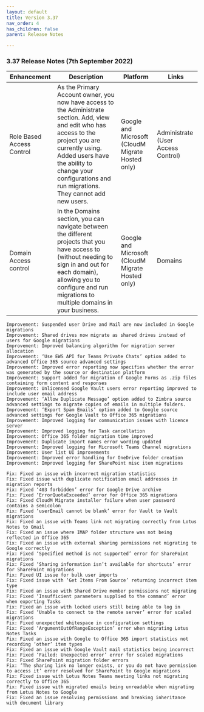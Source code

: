 ```yaml
---
layout: default
title: Version 3.37
nav_order: 4
has_children: false
parent: Release Notes

---
```


### 3.37 Release Notes (7th September 2022)

| Enhancement | Description | Platform | Links |
| --- | --- | --- | --- |
| Role Based Access Control | As the Primary Account owner, you now have access to the Administrate section. Add, view and edit who has access to the project you are currently using. Added users have the ability to change your configurations and run migrations. They cannot add new users. |  Google and Microsoft (CloudM Migrate Hosted only) | Administrate (User Access Control) |
| Domain Access control | In the Domains section, you can navigate between the different projects that you have access to (without needing to sign in and out for each domain), allowing you to configure and run migrations to multiple domains in your business. | Google and Microsoft (CloudM Migrate Hosted only) | Domains | 
 
    Improvement: Suspended user Drive and Mail are now included in Google migrations
    Improvement: Shared drives now migrate as shared drives instead of users for Google migrations
    Improvement: Improved balancing algorithm for migration server allocation
    Improvement: ‘Use EWS API for Teams Private Chats’ option added to advanced Office 365 source advanced settings
    Improvement: Improved error reporting now specifies whether the error was generated by the source or destination platform
    Improvement: Support added for migration of Google Forms as .zip files containing form content and responses
    Improvement: Unlicensed Google Vault users error reporting improved to include user email address
    Improvement: ‘Allow Duplicate Message’ option added to Zimbra source advanced settings to migrate copies of emails in multiple folders.
    Improvement: ‘Export Spam Emails’ option added to Google source advanced settings for Google Vault to Office 365 migrations
    Improvement: Improved logging for communication issues with licence server
    Improvement: Improved logging for Task cancellation
    Improvement: Office 365 folder migration time improved
    Improvement: Duplicate import names error wording updated
    Improvement: Improved logging for Microsoft Teams Channel migrations
    Improvement: User list UI improvements
    Improvement: Improved error handling for OneDrive folder creation
    Improvement: Improved logging for SharePoint misc item migrations

    Fix: Fixed an issue with incorrect migration statistics
    Fix: Fixed issue with duplicate notification email addresses in migration reports
    Fix: Fixed ‘403 forbidden’ error for Google Drive archive
    Fix: Fixed ‘ErrorQuotaExceeded’ error for Office 365 migrations
    Fix: Fixed CloudM Migrate installer failure when user password contains a semicolon
    Fix: Fixed ‘userEmail cannot be blank’ error for Vault to Vault migrations
    Fix: Fixed an issue with Teams link not migrating correctly from Lotus Notes to Gmail
    Fix: Fixed an issue where IMAP folder structure was not being reflected in Office 365
    Fix: Fixed an issue with external sharing permissions not migrating to Google correctly
    Fix: Fixed ‘Specified method is not supported’ error for SharePoint migrations
    Fix: Fixed ‘Sharing information isn’t available for shortcuts’ error for SharePoint migrations
    Fix: Fixed UI issue for bulk user imports
    Fix: Fixed issue with ‘Get Items From Source’ returning incorrect item type
    Fix: Fixed an issue with Shared Drive member permissions not migrating
    Fix: Fixed ‘Insufficient parameters supplied to the command’ error when exporting Tasks 
    Fix: Fixed an issue with locked users still being able to log in
    Fix: Fixed ‘Unable to connect to the remote server’ error for scaled migrations
    Fix: Fixed unexpected whitespace in configuration settings
    Fix: Fixed ‘ArgumentOutOfRangeException’ error when migrating Lotus Notes Tasks
    Fix: Fixed an issue with Google to Office 365 import statistics not recording ‘other’ item types
    Fix: Fixed an issue with Google Vault mail statistics being incorrect
    Fix: Fixed ‘Failed: Unexpected error’ error for scaled migrations
    Fix: Fixed SharePoint migration folder errors
    Fix: ‘The sharing link no longer exists, or you do not have permission to access it’ error resolved for SharePoint to Google migrations
    Fix: Fixed issue with Lotus Notes Teams meeting links not migrating correctly to Office 365
    Fix: Fixed issue with migrated emails being unreadable when migrating from Lotus Notes to Google 
    Fix: Fixed an issue resolving permissions and breaking inheritance with document library
